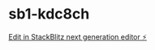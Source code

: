 # sb1-kdc8ch

[Edit in StackBlitz next generation editor ⚡️](https://stackblitz.com/~/github.com/pavankumarp-code/sb1-kdc8ch)